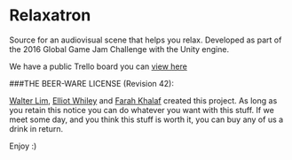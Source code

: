 # Relaxatron

Source for an audiovisual scene that helps you relax. Developed as part of the 2016 Global Game Jam Challenge with the Unity engine.

We have a public Trello board you can [view here](https://trello.com/b/icn1yLQg/relaxatron-roadmap)

###THE BEER-WARE LICENSE (Revision 42):

[Walter Lim](mailto:waltissomewhere@gmail.com), [Elliot Whiley](mailto:elliot.w@hotmail.com) and [Farah Khalaf](mailto:farah.khalaf@outlook.com) created this project.  As long as you retain this notice you can do whatever you want with this stuff. If we meet some day, and you think this stuff is worth it, you can buy any of us a drink in return.

Enjoy :)


